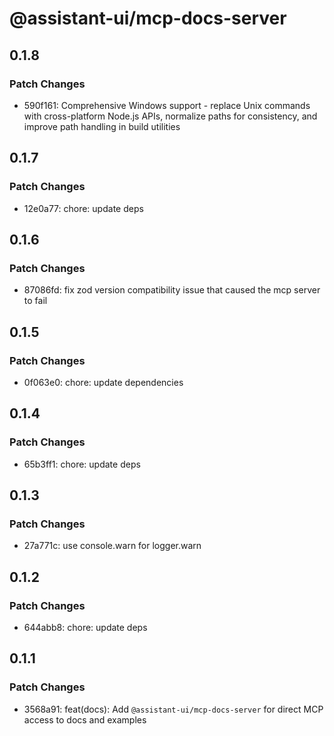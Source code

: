 # @assistant-ui/mcp-docs-server

## 0.1.8

### Patch Changes

- 590f161: Comprehensive Windows support - replace Unix commands with cross-platform Node.js APIs, normalize paths for consistency, and improve path handling in build utilities

## 0.1.7

### Patch Changes

- 12e0a77: chore: update deps

## 0.1.6

### Patch Changes

- 87086fd: fix zod version compatibility issue that caused the mcp server to fail

## 0.1.5

### Patch Changes

- 0f063e0: chore: update dependencies

## 0.1.4

### Patch Changes

- 65b3ff1: chore: update deps

## 0.1.3

### Patch Changes

- 27a771c: use console.warn for logger.warn

## 0.1.2

### Patch Changes

- 644abb8: chore: update deps

## 0.1.1

### Patch Changes

- 3568a91: feat(docs): Add `@assistant-ui/mcp-docs-server` for direct MCP access to docs and examples
